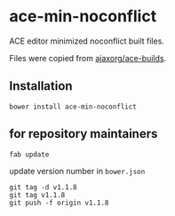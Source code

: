 # ace-min-noconflict

ACE editor minimized noconflict built files.

Files were copied from [ajaxorg/ace-builds](https://github.com/ajaxorg/ace-builds/tree/master/src-min-noconflict).


## Installation

`bower install ace-min-noconflict`


## for repository maintainers

`fab update`

update version number in `bower.json`

```shell
git tag -d v1.1.8
git tag v1.1.8
git push -f origin v1.1.8
```
